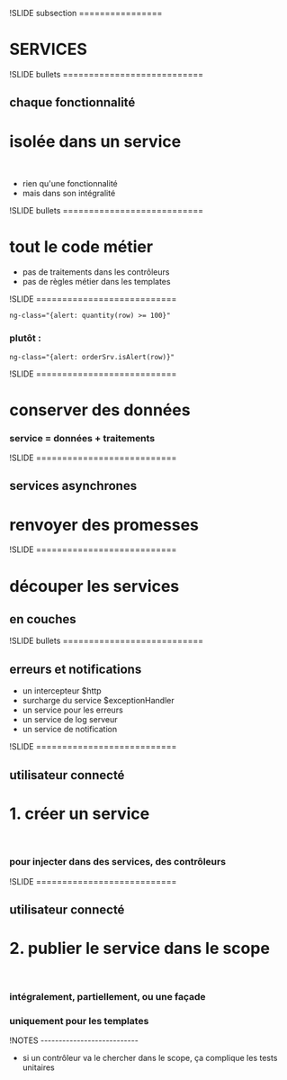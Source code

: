 !SLIDE subsection ================

# SERVICES


!SLIDE bullets ===========================

## chaque fonctionnalité
# isolée dans un service

<br/>

* rien qu'une fonctionnalité
* mais dans son intégralité

!SLIDE bullets ===========================

# tout le code métier

* pas de traitements dans les contrôleurs
* pas de règles métier dans les templates


!SLIDE ===========================

    ng-class="{alert: quantity(row) >= 100}"

### plutôt :

    ng-class="{alert: orderSrv.isAlert(row)}"


!SLIDE ===========================

# conserver des données
### service = données + traitements


!SLIDE ===========================

## services asynchrones
# renvoyer des promesses


!SLIDE ===========================

# découper les services
## en couches


!SLIDE bullets ===========================

## erreurs et notifications

* un intercepteur $http
* surcharge du service $exceptionHandler
* un service pour les erreurs
* un service de log serveur
* un service de notification


!SLIDE ===========================

## utilisateur connecté
# 1. créer un service

<br/>

### pour injecter dans des services, des contrôleurs


!SLIDE ===========================
## utilisateur connecté
# 2. publier le service dans le scope

<br/>

### intégralement, partiellement, ou une façade
### uniquement pour les templates

!NOTES ---------------------------

* si un contrôleur va le chercher dans le scope, ça complique les tests unitaires


